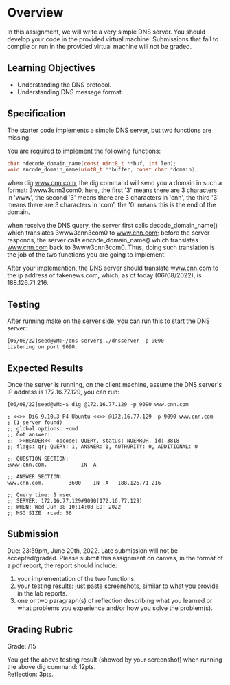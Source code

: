# Overview

In this assignment, we will write a very simple DNS server. You should develop your code in the provided virtual machine. Submissions that fail to compile or run in the provided virtual machine will not be graded.

## Learning Objectives

- Understanding the DNS protocol.
- Understanding DNS message format.

## Specification

The starter code implements a simple DNS server, but two functions are missing:

You are required to implement the following functions:

```c
char *decode_domain_name(const uint8_t **buf, int len);
void encode_domain_name(uint8_t **buffer, const char *domain);
```

when dig www.cnn.com, the dig command will send you a domain in such a format: 3www3cnn3com0, here, the first '3' means there are 3 characters in 'www', the second '3' means there are 3 characters in 'cnn', the third '3' means there are 3 characters in 'com', the '0' means this is the end of the domain.

when receive the DNS query, the server first calls decode_domain_name() which translates 3www3cnn3com0 to www.cnn.com; before the server responds, the server calls encode_domain_name() which translates www.cnn.com back to 3www3cnn3com0. Thus, doing such translation is the job of the two functions you are going to implement.

After your implemention, the DNS server should translate www.cnn.com to the ip address of fakenews.com, which, as of today (06/08/2022), is 188.126.71.216.

## Testing 

After running make on the server side, you can run this to start the DNS server:

```console
[06/08/22]seed@VM:~/dns-server$ ./dnsserver -p 9090
Listening on port 9090.
```

## Expected Results

Once the server is running, on the client machine, assume the DNS server's IP address is 172.16.77.129, you can run:

```console
[06/08/22]seed@VM:~$ dig @172.16.77.129 -p 9090 www.cnn.com

; <<>> DiG 9.10.3-P4-Ubuntu <<>> @172.16.77.129 -p 9090 www.cnn.com
; (1 server found)
;; global options: +cmd
;; Got answer:
;; ->>HEADER<<- opcode: QUERY, status: NOERROR, id: 3818
;; flags: qr; QUERY: 1, ANSWER: 1, AUTHORITY: 0, ADDITIONAL: 0

;; QUESTION SECTION:
;www.cnn.com.			IN	A

;; ANSWER SECTION:
www.cnn.com.		3600	IN	A	188.126.71.216

;; Query time: 1 msec
;; SERVER: 172.16.77.129#9090(172.16.77.129)
;; WHEN: Wed Jun 08 10:14:08 EDT 2022
;; MSG SIZE  rcvd: 56
```

## Submission

Due: 23:59pm, June 20th, 2022. Late submission will not be accepted/graded. Please submit this assignment on canvas, in the format of a pdf report, the report should include:

1. your implementation of the two functions.
2. your testing results: just paste screenshots, similar to what you provide in the lab reports.
3. one or two paragraph(s) of reflection describing what you learned or what problems you experience and/or how you solve the problem(s).


## Grading Rubric
Grade: /15

You get the above testing result (showed by your screenshot) when running the above dig command: 12pts.  
Reflection: 3pts.
